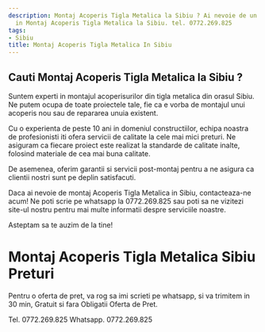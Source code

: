 ```yaml
---
description: Montaj Acoperis Tigla Metalica la Sibiu ? Ai nevoie de un profesionist
  in Montaj Acoperis Tigla Metalica la Sibiu. tel. 0772.269.825
tags:
- Sibiu
title: Montaj Acoperis Tigla Metalica In Sibiu
---
```



## Cauti Montaj Acoperis Tigla Metalica la Sibiu ?

Suntem experti in montajul acoperisurilor din tigla metalica din orasul Sibiu. Ne putem ocupa de toate proiectele tale, fie ca e vorba de montajul unui acoperis nou sau de repararea unuia existent. 

Cu o experienta de peste 10 ani in domeniul constructiilor, echipa noastra de profesionisti iti ofera servicii de calitate la cele mai mici preturi. Ne asiguram ca fiecare proiect este realizat la standarde de calitate inalte, folosind materiale de cea mai buna calitate. 

De asemenea, oferim garantii si servicii post-montaj pentru a ne asigura ca clientii nostri sunt pe deplin satisfacuti.

Daca ai nevoie de montaj Acoperis Tigla Metalica in Sibiu, contacteaza-ne acum! Ne poti scrie pe whatsapp la 0772.269.825 sau poti sa ne vizitezi site-ul nostru pentru mai multe informatii despre serviciile noastre. 

Asteptam sa te auzim de la tine!

# Montaj Acoperis Tigla Metalica Sibiu Preturi
Pentru o oferta de pret, va rog sa imi scrieti pe whatsapp, si va trimitem in 30 min, Gratuit si fara Obligatii Oferta de Pret.

Tel. 0772.269.825
Whatsapp. 0772.269.825